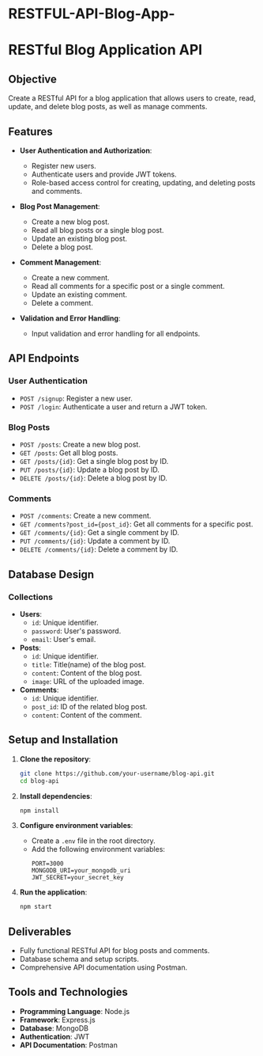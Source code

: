 # RESTFUL-API-Blog-App-
# RESTful Blog Application API

## Objective
Create a RESTful API for a blog application that allows users to create, read, update, and delete blog posts, as well as manage comments.

## Features

- **User Authentication and Authorization**:
  - Register new users.
  - Authenticate users and provide JWT tokens.
  - Role-based access control for creating, updating, and deleting posts and comments.
    
- **Blog Post Management**:
  - Create a new blog post.
  - Read all blog posts or a single blog post.
  - Update an existing blog post.
  - Delete a blog post.
    
- **Comment Management**:
  - Create a new comment.
  - Read all comments for a specific post or a single comment.
  - Update an existing comment.
  - Delete a comment.
    
- **Validation and Error Handling**:
  - Input validation and error handling for all endpoints.

## API Endpoints

### User Authentication
- `POST /signup`: Register a new user.
- `POST /login`: Authenticate a user and return a JWT token.

### Blog Posts
- `POST /posts`: Create a new blog post.
- `GET /posts`: Get all blog posts.
- `GET /posts/{id}`: Get a single blog post by ID.
- `PUT /posts/{id}`: Update a blog post by ID.
- `DELETE /posts/{id}`: Delete a blog post by ID.

### Comments
- `POST /comments`: Create a new comment.
- `GET /comments?post_id={post_id}`: Get all comments for a specific post.
- `GET /comments/{id}`: Get a single comment by ID.
- `PUT /comments/{id}`: Update a comment by ID.
- `DELETE /comments/{id}`: Delete a comment by ID.

## Database Design
### Collections
- **Users**:
  - `id`: Unique identifier.
  - `password`: User's password.
  - `email`: User's email.
- **Posts**:
  - `id`: Unique identifier.
  - `title`: Title(name) of the blog post.
  - `content`: Content of the blog post.
  - `image`: URL of the uploaded image.
- **Comments**:
  - `id`: Unique identifier.
  - `post_id`: ID of the related blog post.
  - `content`: Content of the comment.
    
## Setup and Installation
1. **Clone the repository**:
    ```bash
    git clone https://github.com/your-username/blog-api.git
    cd blog-api
    
    ```

2. **Install dependencies**:
    ```bash
    npm install
    ```

3. **Configure environment variables**:
    - Create a `.env` file in the root directory.
    - Add the following environment variables:
        ```env
        PORT=3000
        MONGODB_URI=your_mongodb_uri
        JWT_SECRET=your_secret_key
        ```

4. **Run the application**:
    ```bash
    npm start
    ```
## Deliverables
- Fully functional RESTful API for blog posts and comments.
- Database schema and setup scripts.
- Comprehensive API documentation using Postman.

## Tools and Technologies
- **Programming Language**: Node.js
- **Framework**: Express.js
- **Database**: MongoDB
- **Authentication**: JWT
- **API Documentation**: Postman
